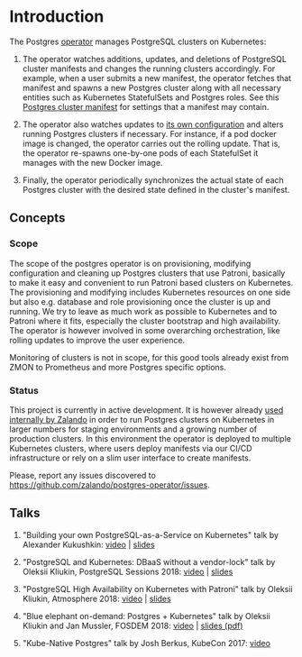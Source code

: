 # Introduction

The Postgres [operator](https://coreos.com/blog/introducing-operators.html)
manages PostgreSQL clusters on Kubernetes:

1. The operator watches additions, updates, and deletions of PostgreSQL cluster
   manifests and changes the running clusters accordingly.  For example, when a
   user submits a new manifest, the operator fetches that manifest and spawns a
   new Postgres cluster along with all necessary entities such as Kubernetes
   StatefulSets and Postgres roles.  See this
   [Postgres cluster manifest](https://github.com/zalando/postgres-operator/blob/master/manifests/complete-postgres-manifest.yaml)
   for settings that a manifest may contain.

2. The operator also watches updates to [its own configuration](https://github.com/zalando/postgres-operator/blob/master/manifests/configmap.yaml)
   and alters running Postgres clusters if necessary.  For instance, if a pod
   docker image is changed, the operator carries out the rolling update.  That
   is, the operator re-spawns one-by-one pods of each StatefulSet it manages
   with the new Docker image.

3. Finally, the operator periodically synchronizes the actual state of each
   Postgres cluster with the desired state defined in the cluster's manifest.

## Concepts

### Scope

The scope of the postgres operator is on provisioning, modifying configuration
and cleaning up Postgres clusters that use Patroni, basically to make it easy
and convenient to run Patroni based clusters on Kubernetes. The provisioning
and modifying includes Kubernetes resources on one side but also e.g. database
and role provisioning once the cluster is up and running. We try to leave as
much work as possible to Kubernetes and to Patroni where it fits, especially
the cluster bootstrap and high availability. The operator is however involved
in some overarching orchestration, like rolling updates to improve the user
experience.

Monitoring of clusters is not in scope, for this good tools already exist from
ZMON to Prometheus and more Postgres specific options.

### Status

This project is currently in active development. It is however already
[used internally by Zalando](https://jobs.zalando.com/tech/blog/postgresql-in-a-time-of-kubernetes/)
in order to run Postgres clusters on Kubernetes in larger numbers for staging
environments and a growing number of production clusters. In this environment
the operator is deployed to multiple Kubernetes clusters, where users deploy
manifests via our CI/CD infrastructure or rely on a slim user interface to
create manifests.

Please, report any issues discovered to https://github.com/zalando/postgres-operator/issues.

## Talks

1. "Building your own PostgreSQL-as-a-Service on Kubernetes" talk by Alexander Kukushkin: [video](https://www.youtube.com/watch?v=G8MnpkbhClc) | [slides](https://static.sched.com/hosted_files/kccna18/1d/Building%20your%20own%20PostgreSQL-as-a-Service%20on%20Kubernetes.pdf)

2. "PostgreSQL and Kubernetes: DBaaS without a vendor-lock" talk by Oleksii Kliukin, PostgreSQL Sessions 2018: [video](https://www.youtube.com/watch?v=q26U2rQcqMw) | [slides](https://speakerdeck.com/alexeyklyukin/postgresql-and-kubernetes-dbaas-without-a-vendor-lock)

3. "PostgreSQL High Availability on Kubernetes with Patroni" talk by Oleksii Kliukin, Atmosphere 2018: [video](https://www.youtube.com/watch?v=cFlwQOPPkeg) | [slides](https://speakerdeck.com/alexeyklyukin/postgresql-high-availability-on-kubernetes-with-patroni)

4. "Blue elephant on-demand: Postgres + Kubernetes" talk by Oleksii Kliukin and Jan Mussler, FOSDEM 2018: [video](https://fosdem.org/2018/schedule/event/blue_elephant_on_demand_postgres_kubernetes/) | [slides (pdf)](https://www.postgresql.eu/events/fosdem2018/sessions/session/1735/slides/59/FOSDEM%202018_%20Blue_Elephant_On_Demand.pdf)

3. "Kube-Native Postgres" talk by Josh Berkus, KubeCon 2017: [video](https://www.youtube.com/watch?v=Zn1vd7sQ_bc)
